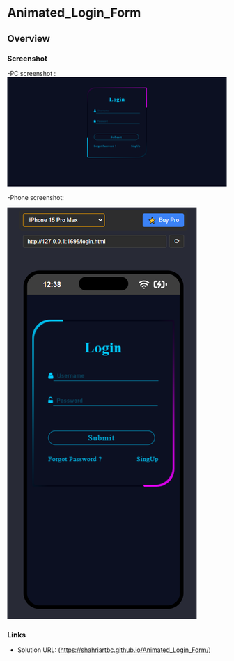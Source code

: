 # Animated_Login_Form

## Overview

### Screenshot

-PC screenshot :
![](./destkop-design.png)


-Phone screenshot:

![](./mobile-design.png)

### Links

- Solution URL: (https://shahriartbc.github.io/Animated_Login_Form/)
